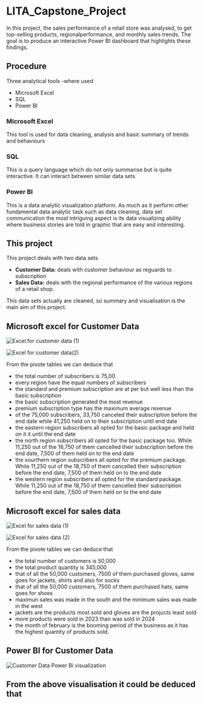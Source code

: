 # LITA_Capstone_Project
In this project, the sales performance of a retail store was analysed, to get top-selling products, regionalperformance, and monthly sales trends. The goal is to produce an interactive Power BI dashboard that highlights these findings.
## Procedure
Three analytical tools -where used
 - Microsoft Excel
 - SQL
 - Power BI

### Microsoft Excel
This tool is used for data cleaning, analysis and basic summary of trends and behaviours
### SQL
This is a query language which do not only summarise but is quite interactive. It can interact between similar data sets
### Power BI
This is a data analytic visualization platform. As much as it perform other fundamental data analytic task such as data cleaning, data set communication the most intriguing aspect is its data visualizing ability where business stories are told in graphic that are easy and interesting.

## This project
This project deals with two data sets
 - **Customer Data:** deals with customer behaviour as reguards to subscription
 - **Sales Data:** deals with the regional performance of the various regions of a retail shop.

This data sets actually are cleaned, so summary and visualisation is the main aim of this project.

## Microsoft excel for Customer Data
![Excel.for customer data (1)](https://github.com/user-attachments/assets/01cf3ead-9a16-44c4-95f8-be16376c4d63)

![Excel for customer data(2)](https://github.com/user-attachments/assets/5e1cfbf2-538d-4cc9-bd96-5f0e6f3d95c7)

From the pivote tables we can deduce that
 - the total number of subscribers is 75,00
 - every region have the equal numbers of subscribers
 - the standard and premium subscription are at per but well less than the basic subscription
 - the basic subscription generated the most revenue
 - premium subscription type has the maximum average revenue
 - of the 75,000 subscribers, 33,750 canceled their subscription before the end date while 41,250 held on to their subscription until end date
 - the eastern region subscribers all opted for the basic package and held on it it until the end date
 - the north region subscribers all opted for the basic package too. While 11,250 out of the 18,750 of them cancelled their subscription before the end date, 7,500 of them held on to the end date
 - the sourthern region subscribers all opted for the premium package. While 11,250 out of the 18,750 of them cancelled their subscription before the end date, 7,500 of them held on to the end date
 - the western region subscribers all opted for the standard package. While 11,250 out of the 18,750 of them cancelled their subscription before the end date, 7,500 of them held on to the end date

## Microsoft excel for sales data
![Excel for sales data (1)](https://github.com/user-attachments/assets/20687717-1f86-42f6-a358-ae10f0e8dacf)

![Excel for sales data (2)](https://github.com/user-attachments/assets/d670e50d-8c90-4bdb-874c-237ca1674785)

From the pivote tables we can deduce that
 - the total number of customers is 50,000
 - the total product quantity is 345,000
 - that of all the 50,000 customers, 7500 of them purchased gloves, same goes for jackets, shirts and also for socks
 - that of all the 50,000 customers, 7500 of them purchased hats, same goes for shoes
 - maximun sales was made in the south and the minimum sales was made in the west
 - jackets are the products most sold and gloves are the projucts least sold
 - more products were sold in 2023 than was sold in 2024
 - the month of february is the booming period of the business as it has the highest quantity of products sold.

## Power BI for Customer Data
![Customer Data Power Bi visualization](https://github.com/user-attachments/assets/958e14ab-7dbe-4ee1-9310-b3193483782a)

From the above visualisation it could be deduced that
 - 


